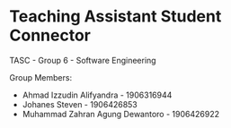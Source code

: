 # Teaching Assistant Student Connector

TASC - Group 6 - Software Engineering

Group Members:
- Ahmad Izzudin Alifyandra - 1906316944
- Johanes Steven - 1906426853
- Muhammad Zahran Agung Dewantoro - 1906426922